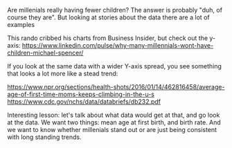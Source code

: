 Are millenials really having fewer children? The answer is probably "duh, of course they are". But looking at stories about the data there are a lot of examples 

This rando cribbed his charts from Business Insider, but check out the y-axis:
https://www.linkedin.com/pulse/why-many-millennials-wont-have-children-michael-spencer/

If you look at the same data with a wider Y-axis spread, you see something that looks a lot more like a stead trend:

https://www.npr.org/sections/health-shots/2016/01/14/462816458/average-age-of-first-time-moms-keeps-climbing-in-the-u-s
https://www.cdc.gov/nchs/data/databriefs/db232.pdf

Interesting lesson: let's talk about what data would get at that, and go look at the data. We want two things: mean age at first birth, and birth rate. And we want to know whether millenials stand out or are just being consistent with long standing trends. 
